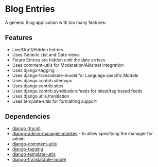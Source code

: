 Blog Entries
============

A generic Blog application with too many features:


Features
--------

  - Live/Draft/Hidden Entries
  - Uses Generic List and Date views
  - Future Entries are hidden until the date arrives
  - Uses comment-utils for Moderation/Akismet integration
  - Uses django-tagging
  - Uses django-translatable-model for Language specific Models
  - Uses django.contrib.sitemaps
  - Uses django.contrib.sites
  - Uses django.contrib.syndication.feeds for latest/tag based feeds
  - Uses django.utils.translation
  - Uses template-utils for formatting support


Dependencies
------------

  - [django (trunk)][1]
  - [django-admin-manager-monkey][2] - to allow specifying the manager for
    admin
  - [django-comment-utils][3]
  - [django-tagging][4]
  - [django-template-utils][5]
  - [django-translatable-model][6]


  [1]: http://github.com/django/django/tree
  [2]: http://github.com/nshah/django-admin-manager-monkey/tree
  [3]: http://github.com/nshah/django-comment-utils/tree
  [4]: http://github.com/nshah/django-tagging/tree
  [5]: http://github.com/nshah/django-template-utils/tree
  [6]: http://github.com/nshah/django-translatable-model/tree
